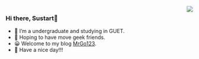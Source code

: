 <img align='right' src="https://github-readme-stats.vercel.app/api?username=MrGo123&show_icons=true">

### Hi there, Sustart👋

- 🔭 I’m a undergraduate and studying in GUET.
- 👯 Hoping to have move geek friends.
- 😀 Welcome to my blog [MrGo123](https://zy68.top).
- 💪 Have a nice day!!!


